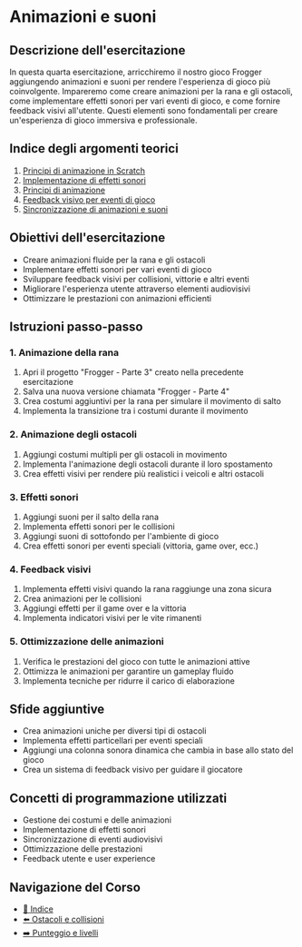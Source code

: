 # Animazioni e suoni

## Descrizione dell'esercitazione

In questa quarta esercitazione, arricchiremo il nostro gioco Frogger aggiungendo animazioni e suoni per rendere l'esperienza di gioco più coinvolgente. Impareremo come creare animazioni per la rana e gli ostacoli, come implementare effetti sonori per vari eventi di gioco, e come fornire feedback visivi all'utente. Questi elementi sono fondamentali per creare un'esperienza di gioco immersiva e professionale.

## Indice degli argomenti teorici

1. [Principi di animazione in Scratch](./01-AnimazioniFeedback.md)
2. [Implementazione di effetti sonori](./02-EffettiSonori.md)
3. [Principi di animazione](./03-PrincipiAnimazione.md)
4. [Feedback visivo per eventi di gioco](./04-FeedbackVisivo.md)
5. [Sincronizzazione di animazioni e suoni](./05-SincronizzazioneEffetti.md)

## Obiettivi dell'esercitazione

- Creare animazioni fluide per la rana e gli ostacoli
- Implementare effetti sonori per vari eventi di gioco
- Sviluppare feedback visivi per collisioni, vittorie e altri eventi
- Migliorare l'esperienza utente attraverso elementi audiovisivi
- Ottimizzare le prestazioni con animazioni efficienti

## Istruzioni passo-passo

### 1. Animazione della rana

1. Apri il progetto "Frogger - Parte 3" creato nella precedente esercitazione
2. Salva una nuova versione chiamata "Frogger - Parte 4"
3. Crea costumi aggiuntivi per la rana per simulare il movimento di salto
4. Implementa la transizione tra i costumi durante il movimento

### 2. Animazione degli ostacoli

1. Aggiungi costumi multipli per gli ostacoli in movimento
2. Implementa l'animazione degli ostacoli durante il loro spostamento
3. Crea effetti visivi per rendere più realistici i veicoli e altri ostacoli

### 3. Effetti sonori

1. Aggiungi suoni per il salto della rana
2. Implementa effetti sonori per le collisioni
3. Aggiungi suoni di sottofondo per l'ambiente di gioco
4. Crea effetti sonori per eventi speciali (vittoria, game over, ecc.)

### 4. Feedback visivi

1. Implementa effetti visivi quando la rana raggiunge una zona sicura
2. Crea animazioni per le collisioni
3. Aggiungi effetti per il game over e la vittoria
4. Implementa indicatori visivi per le vite rimanenti

### 5. Ottimizzazione delle animazioni

1. Verifica le prestazioni del gioco con tutte le animazioni attive
2. Ottimizza le animazioni per garantire un gameplay fluido
3. Implementa tecniche per ridurre il carico di elaborazione

## Sfide aggiuntive

- Crea animazioni uniche per diversi tipi di ostacoli
- Implementa effetti particellari per eventi speciali
- Aggiungi una colonna sonora dinamica che cambia in base allo stato del gioco
- Crea un sistema di feedback visivo per guidare il giocatore

## Concetti di programmazione utilizzati

- Gestione dei costumi e delle animazioni
- Implementazione di effetti sonori
- Sincronizzazione di eventi audiovisivi
- Ottimizzazione delle prestazioni
- Feedback utente e user experience

## Navigazione del Corso
- [📑 Indice](../README.md)
- [⬅️ Ostacoli e collisioni](../03-OstacoliECollisioni/README.md)
- [➡️ Punteggio e livelli](../05-PunteggioELivelli/README.md)